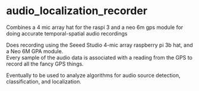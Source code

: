 # audio_localization_recorder
Combines a 4 mic array hat for the raspi 3 and a neo 6m gps module for doing accurate temporal-spatial audio recordings

Does recording using the Seeed Studio 4-mic array raspberry pi 3b hat, and a Neo 6M GPA module.  
Every sample of the audio data is associated with a reading from the GPS to record all the fancy GPS things.

Eventually to be used to analyze algorithms for audio source detection, classification, and localization.
